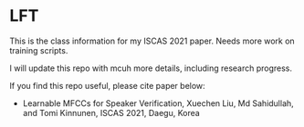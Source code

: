 # LFT
This is the class information for my ISCAS 2021 paper. Needs more work on training scripts.

I will update this repo with mcuh more details, including research progress.

If you find this repo useful, please cite paper below:

* Learnable MFCCs for Speaker Verification, Xuechen Liu, Md Sahidullah, and Tomi Kinnunen, ISCAS 2021, Daegu, Korea
